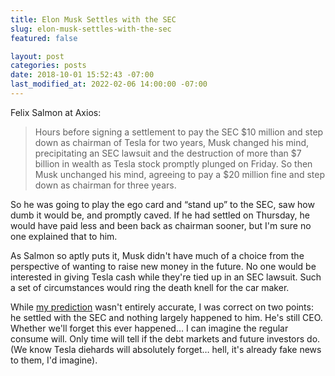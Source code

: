 ```yaml
---
title: Elon Musk Settles with the SEC
slug: elon-musk-settles-with-the-sec
featured: false

layout: post
categories: posts
date: 2018-10-01 15:52:43 -07:00
last_modified_at: 2022-02-06 14:00:00 -07:00
---
```


Felix Salmon at Axios:

> Hours before signing a settlement to pay the SEC $10 million and step down as chairman of Tesla for two years, Musk changed his mind, precipitating an SEC lawsuit and the destruction of more than $7 billion in wealth as Tesla stock promptly plunged on Friday. So then Musk unchanged his mind, agreeing to pay a $20 million fine and step down as chairman for three years.

So he was going to play the ego card and “stand up” to the SEC, saw how dumb it would be, and promptly caved. If he had settled on Thursday, he would have paid less and been back as chairman sooner, but I'm sure no one explained that to him.

As Salmon so aptly puts it, Musk didn't have much of a choice from the perspective of wanting to raise new money in the future. No one would be interested in giving Tesla cash while they're tied up in an SEC lawsuit. Such a set of circumstances would ring the death knell for the car maker.

While [my prediction](/elon-musk-is-being-sued-by-the-sec/) wasn't entirely accurate, I was correct on two points: he settled with the SEC and nothing largely happened to him. He's still CEO. Whether we'll forget this ever happened… I can imagine the regular consume will. Only time will tell if the debt markets and future investors do. (We know Tesla diehards will absolutely forget… hell, it's already fake news to them, I'd imagine).


